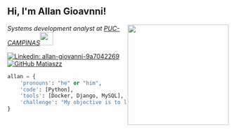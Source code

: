 <h2> Hi, I'm Allan Gioavnni!</h2>
<img align='right' src="https://media.giphy.com/media/ieyl9zmCjO4b4t6qoY/giphy.gif" width="230">
<p><em>Systems development analyst at <a href="[http://www.unb.br](https://www.puc-campinas.edu.br/)">PUC-CAMPINAS</a><img src="https://media.giphy.com/media/fYSnHlufseco8Fh93Z/giphy.gif" width="30">
</em></p>

[![Linkedin: allan-giovanni-9a7042269](https://img.shields.io/badge/-Matias-blue?style=flat-square&logo=Linkedin&logoColor=white&link=https://www.linkedin.com/in/allan-giovanni-9a7042269/)](https://www.linkedin.com/in/allan-giovanni-9a7042269/)
[![GitHub Matiaszz](https://img.shields.io/github/followers/Matiaszz?label=follow&style=social)](https://github.com/Matiaszz)


  

```python
allan = {
    'pronouns': "he" or "him",
    'code': [Python],
    'tools': [Docker, Django, MySQL],
    'challenge': "My objective is to learn Python and its useful libraries to enhance my programming skills, solve complex problems, and build effective and efficient software applications."
}
```
